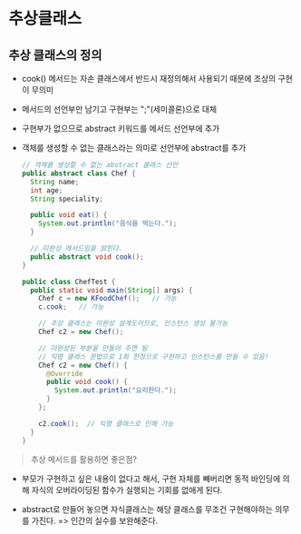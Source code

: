 # 추상클래스

## 추상 클래스의 정의

- cook() 메서드는 자손 클래스에서 반드시 재정의해서 사용되기 때문에 조상의 구현이 무의미

- 메서드의 선언부만 남기고 구현부는 ";"(세미콜론)으로 대체

- 구현부가 없으므로 abstract 키워드를 메서드 선언부에 추가

- 객체를 생성할 수 없는 클래스라는 의미로 선언부에 abstract를 추가

  ```java
  // 객체를 생성할 수 없는 abstract 클래스 선언
  public abstract class Chef {
    String name;
    int age;
    String speciality;

    public void eat() {
      System.out.println("음식을 먹는다.");
    }

    // 미완성 메서드임을 밝힌다.
    public abstract void cook();
  }
  ```

  ```java
  public class ChefTest {
    public static void main(String[] args) {
      Chef c = new KFoodChef();   // 가능
      c.cook;   // 가능

      // 추상 클래스는 미완성 설계도이므로, 인스턴스 생성 불가능
      Chef c2 = new Chef();   

      // 미완성된 부분을 만들어 주면 됨
      // 익명 클래스 문법으로 1회 한정으로 구현하고 인스턴스를 만들 수 있음!
      Chef c2 = new Chef() {
        @Override
        public void cook() {
          System.out.println("요리한다.");
        }
      };

      c2.cook();  // 익명 클래스로 인해 가능
    }
  }
  ```

> 추상 메서드를 활용하면 좋은점?

- 부모가 구현하고 싶은 내용이 없다고 해서, 구현 자체를 빼버리면 동적 바인딩에 의해 자식의 오버라이딩된 함수가 실행되는 기회를 없애게 된다. 

- abstract로 만들어 놓으면 자식클래스는 해당 클래스를 무조건 구현해야하는 의무를 가진다. => 인간의 실수를 보완해준다.
  